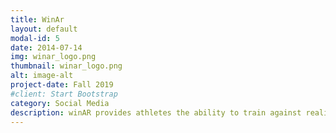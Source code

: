```yaml
---
title: WinAr
layout: default
modal-id: 5
date: 2014-07-14
img: winar_logo.png
thumbnail: winar_logo.png
alt: image-alt
project-date: Fall 2019
#client: Start Bootstrap
category: Social Media
description: winAR provides athletes the ability to train against realistic holograms by harnessing augmented reality, running perfect drils against customizable opponents without risking serious injury. 
---
```

